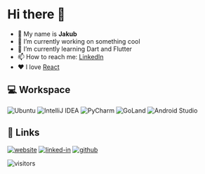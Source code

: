 # Hi there 👋

* 👨 My name is **Jakub**
* 🔭 I’m currently working on something cool
* 🌱 I’m currently learning Dart and Flutter
* 📫 How to reach me: [LinkedIn](https://www.linkedin.com/in/jakub-honisek/)
* ❤️ I love [React](https://github.com/facebook/react)


## 💻 Workspace

![Ubuntu](https://img.shields.io/badge/Ubuntu-E95420?style=for-the-badge&logo=ubuntu&logoColor=white)
![IntelliJ IDEA](https://img.shields.io/badge/IntelliJIDEA-000000.svg?style=for-the-badge&logo=intellij-idea&logoColor=white)
![PyCharm](https://img.shields.io/badge/pycharm-143?style=for-the-badge&logo=pycharm&logoColor=black&color=black&labelColor=green)
![GoLand](https://img.shields.io/badge/GoLand-0f0f0f?&style=for-the-badge&logo=goland&logoColor=white)
![Android Studio](https://img.shields.io/badge/Android%20Studio-3DDC84.svg?style=for-the-badge&logo=android-studio&logoColor=white)


## 🔗 Links

[![website](https://img.shields.io/badge/Website-000000?style=for-the-badge&logo=Google-chrome&logoColor=white)](https://jakubhonisek.cz/)
[![linked-in](https://img.shields.io/badge/Linked_In-0077B5?style=for-the-badge&logo=LinkedIn&logoColor=white)](https://www.linkedin.com/in/jakub-honisek/)
[![github](https://img.shields.io/badge/GitHub-000000?style=for-the-badge&logo=GitHub&logoColor=white)](https://github.com/jakubhonisek)

<img src="https://visitor-badge.laobi.icu/badge?page_id=jakubhonisek.jakubhonisek" alt="visitors">
